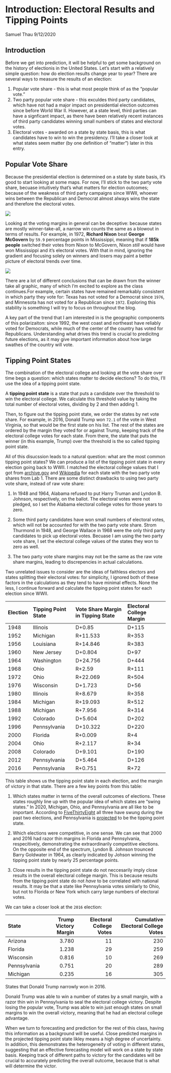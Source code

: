 Introduction: Electoral Results and Tipping Points
================
Samuel Thau
9/12/2020

## Introduction

Before we get into prediction, it will be helpful to get some background
on the history of electionis in the United States. Let’s start with a
relatively simple question: how do election results change year to year?
There are several ways to measure the results of an election:

1.  Popular vote share - this is what most people think of as the
    “popular vote.”
2.  Two party popular vote share - this exculdes third party candidates,
    which have not had a major impact on presidential election outcomes
    since before World War II. However, at a state level, third parties
    can have a signficant impact, as there have been relatively recent
    instances of third party candidates winning small numbers of states
    and electoral votes.
3.  Electoral votes - awarded on a state by state basis, this is what
    candidates have to win to win the presidency. I’ll take a closer
    look at what states seem matter (by one definition of “matter”)
    later in this entry.

## Popular Vote Share

Because the presidential election is determined on a state by state
basis, it’s good to start looking at some maps. For now, I’ll stick to
the two party vote share, becuase intuitively that’s what matters for
election outcomes; because of the weakness of third party campaigns
since WWII, whoever wins between the Republican and Democrat almost
always wins the state and therefore the electoral votes.

![](Introduction_files/figure-gfm/margins-1.png)<!-- -->

Looking at the voting margins in general can be deceptive: because
states are mostly winner-take-all, a narrow win counts the same as a
blowout in terms of results. For example, in 1972, **Richard Nixon**
beat **George McGovern** by `59.9` percentage points in Mississippi,
meaning that if **185k people** switched their votes from Nixon to
McGovern, Nixon *still* would have won Mississippi and it’s electoral
votes. With that in mind, ignoring the gradient and focusing solely on
winners and losers may paint a better picture of electoral trends over
time.

![](Introduction_files/figure-gfm/winner-1.png)<!-- -->

There are a lot of different conclusions that can be drawn from the
winner take all graphic, many of which I’m excited to explore as the
class continues.For example, certain states have remained remarkably
consistent in which party they vote for: Texas has not voted for a
Democrat since `1976`, and Minnesota has not voted for a Republican since
`1972`. Exploring this stability is something I will try to focus on
throughout the blog.

A key part of the trend that I am interested in is the geographic
components of this polarizaiton: since 1992, the west coast and
northeast have reliably voted for Democrats, while much of the center of
the country has voted for Republicans. Understanding what drives this
trend is crucial to predicitng future elections, as it may give
important information about how large swathes of the country will vote.

## Tipping Point States

The combination of the electoral college and looking at the vote share
over time begs a question: which states matter to decide elections? To
do this, I’ll use the idea of a tipping point state.

A **tipping point state** is a state that puts a candidate over the
threshold to win the electoral college. We calculate this threshold
value by taking the total number of electoral votes, dividing by 2 and
then adding 1.

Then, to figure out the tipping point state, we order the states by net
vote share. For example, in 2016, Donald Trump won `72.1` of the vote in
West Virginia, so that would be the first state on his list. The rest of
the states are ordered by the margin they voted for or against Trump,
keeping track of the electoral college votes for each state. From there,
the state that puts the winner (in this example, Trump) over the
threshold is the so called tipping point state.

All of this disucssion leads to a natural question: what are the most
common tipping point states? We can produce a list of the tipping point
state in every election going back to WWII. I matched the electoral
college values that I got from
[archive.gov](https://www.archives.gov/electoral-college/results) and
[Wikipedia](https://en.wikipedia.org/wiki/United_States_Electoral_College)
for each state with the two party vote shares from Lab 1. There are some
distinct drawbacks to using two party vote share, instead of raw vote
share:

1.  In 1948 and 1964, Alabama refused to put Harry Truman and Lyndon B.
    Johnson, respectively, on the ballot. The electoral votes were not
    pledged, so I set the Alabama electoral college votes for those
    years to zero.

2.  Some third party candidates have won small numbers of electoral
    votes, which will not be accounted for with the two party vote
    share. Strom Thurmond in 1948, and George Wallace in 1968 were the
    only third party candidates to pick up electoral votes. Becuase I am
    using the two party vote share, I set the electoral college values
    of the states they won to zero as well.

3.  The two party vote share margins may not be the same as the raw vote
    share margins, leading to discrepencies in actual calculations.

Two unrelated issues to consider are the ideas of faithless electors and
states splitting their electoral votes: for simplicity, I ignored both
of these factors in the calculations as they tend to have minimal
effects. None the less, I continue forward and calculate the tipping
point states for each election since
WWII.

| Election | Tipping Point State | Vote Share Margin in Tipping State | Electoral College Margin |
| :------- | :------------------ | :--------------------------------- | :----------------------- |
| 1948     | Illinois            | D+0.85                             | D+115                    |
| 1952     | Michigan            | R+11.533                           | R+353                    |
| 1956     | Louisiana           | R+14.846                           | R+383                    |
| 1960     | New Jersey          | D+0.804                            | D+97                     |
| 1964     | Washington          | D+24.756                           | D+444                    |
| 1968     | Ohio                | R+2.59                             | R+111                    |
| 1972     | Ohio                | R+22.069                           | R+504                    |
| 1976     | Wisconsin           | D+1.723                            | D+56                     |
| 1980     | Illinois            | R+8.679                            | R+358                    |
| 1984     | Michigan            | R+19.093                           | R+512                    |
| 1988     | Michigan            | R+7.956                            | R+314                    |
| 1992     | Colorado            | D+5.604                            | D+202                    |
| 1996     | Pennsylvania        | D+10.322                           | D+220                    |
| 2000     | Florida             | R+0.009                            | R+4                      |
| 2004     | Ohio                | R+2.117                            | R+34                     |
| 2008     | Colorado            | D+9.101                            | D+190                    |
| 2012     | Pennsylvania        | D+5.464                            | D+126                    |
| 2016     | Pennsylvania        | R+0.751                            | R+72                     |

This table shows us the tipping point state in each election, and the
margin of victory in that state. There are a few key points from this
table:

1.  Which states matter in terms of the overall outcomes of elections.
    These states roughly line up with the popular idea of which states
    are “swing states.” In 2020, Michigan, Ohio, and Pennsylvania are
    all like to be important. According to
    [FiveThirtyEight](https://projects.fivethirtyeight.com/swing-states-2020-election/)
    all three have swung during the past two elections, and Pennsylvania
    is
    [projected](https://projects.fivethirtyeight.com/2020-election-forecast/)
    to be the tipping point state.

2.  Which elections were competitive, in one sense. We can see that 2000
    and 2016 had razor thin margins in Florida and Pennsylvania,
    respecitively, demonstrating the extraordinarily competitive
    elections. On the opposite end of the spectrum, Lyndon B. Johnson
    trounced Barry Goldwater in 1964, as clearly indicated by Johson
    winning the tipping point state by nearly 25 percentage points.

3.  Close results in the tipping point state do not neccesarily imply
    close results in the overall electoral college margin. This is
    because results from the tipping point state do not *have* to be
    correlated with national results. It may be that a state like
    Pennsylvania votes similarly to Ohio, but not to Florida or New York
    which carry large numbers of electoral votes.

We can take a closer look at the `2016`
election:

| State        | Trump Victory Margin | Electoral College Votes | Cumulative Electoral College Votes |
| :----------- | -------------------: | ----------------------: | ---------------------------------: |
| Arizona      |                3.780 |                      11 |                                230 |
| Florida      |                1.238 |                      29 |                                259 |
| Wisconsin    |                0.816 |                      10 |                                269 |
| Pennsylvania |                0.751 |                      20 |                                289 |
| Michigan     |                0.235 |                      16 |                                305 |

States that Donald Trump narrowly won in 2016.

Donald Trump was able to win a number of states by a small margin, with
a razor thin win in Pennsylvania to seal the electoral college victory.
Despite losing the popular vote, Trump was able to win just enough
states on small margins to win the overall victory, meaning that he had
an electoral college advantage.

When we turn to forecasting and prediction for the rest of this class,
having this information as a background will be useful. Close predicted
margins in the projected tipping point state likley means a high degree
of uncertainty. In addition, this demonstrates the heterogeneity of
voting in different states, suggesting that an effective forecasting
model will work on a state by state basis. Keeping track of different
paths to victory for the candidates will be crucial to accurately
predicting the overall outcome, because that is what will determine the
victor.
